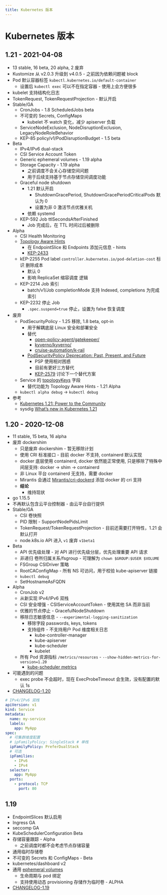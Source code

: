 ```yaml
---
title: Kubernetes 版本
---
```


# Kubernetes 版本

## 1.21 - 2021-04-08

- 13 stable, 16 beta, 20 alpha, 2 废弃
- Kustomize 从 v2.0.3 升级到 v4.0.5 - 之前因为依赖问题被 block
- Pod 默认容器标签 `kubectl.kubernetes.io/default-container`
  - 设置后 `kubectl exec` 可以不在指定容器 - 使用上会方便很多
- kubelet 支持结构化日志
- TokenRequest, TokenRequestProjection - 默认开启
- Stable/GA
  - CronJobs - 1.8 ScheduledJobs beta
  - 不可变的 Secrets, ConfigMaps
    - kubelet 不 watch 变化，减少 apiserver 负载
  - ServiceNodeExclusion, NodeDisruptionExclusion, LegacyNodeRoleBehavior
  - KEP-85 policy/v1/PodDisruptionBudget - 1.5 beta
- Beta
  - IPv4/IPv6 dual-stack
  - CSI Service Account Token
  - Generic ephemeral volumes - 1.19 alpha
  - Storage Capacity - 1.19 alpha
    - 之前调度不会关心存储空间问题
    - 用于后续支持基于节点存储空间调度功能
  - Graceful node shutdown
    - 1.21 默认开启
      - ShutdownGracePeriod, ShutdownGracePeriodCriticalPods 默认为 0
      - 设置为非 0 激活节点优雅关机
    - 依赖 systemd
  - KEP-592 Job ttlSecondsAfterFinished
    - Job 完成后，在 TTL 时间过后被删除
- Alpha
  - CSI Health Monitoring
  - [Topology Aware Hints](https://kubernetes.io/docs/concepts/services-networking/topology-aware-hints/)
    - 在 EndpointSlice 和 Endpoints 添加元信息 - hints
    - [KEP-2433](https://github.com/kubernetes/enhancements/blob/master/keps/sig-network/2433-topology-aware-hints/README.md)
  - kEP-2255 Pod label `controller.kubernetes.io/pod-deletion-cost` 标识 删除成本
    - 默认 0
    - 影响 ReplicaSet 缩容调度 逻辑
  - KEP-2214 Job 索引
    - batch/v1/Job completionMode 支持 Indexed, completions 为完成索引
  - KEP-2232 停止 Job
    - `.spec.suspend=true` 停止，设置为 false 恢复调度
- 废弃
  - PodSecurityPolicy - 1.25 移除, 1.8 beta, opt-in
    - 用于解耦底层 Linux 安全和部署安全
    - 替代
      - [open-policy-agent/gatekeeper/](https://github.com/open-policy-agent/gatekeeper/)
      - [kyverno/kyverno/](https://github.com/kyverno/kyverno)
      - [cruise-automation/k-rail](https://github.com/cruise-automation/k-rail)
    - [PodSecurityPolicy Deprecation: Past, Present, and Future](https://kubernetes.io/blog/2021/04/06/podsecuritypolicy-deprecation-past-present-and-future/)
      - PSP 使用相对困惑
      - 目前有更好三方替代
      - [KEP-2579](https://github.com/kubernetes/enhancements/issues/2579) 讨论下一个替代方案
  - Service 的 [topologyKeys](https://kubernetes.io/docs/concepts/services-networking/service-topology/) 字段
    - 替代功能为 Topology Aware Hints - 1.21 Alpha
  - `kubectl alpha debug` -> `kubectl debug`
- 参考
  - [Kubernetes 1.21: Power to the Community](https://kubernetes.io/blog/2021/04/08/kubernetes-1-21-release-announcement/)
  - sysdig [What’s new in Kubernetes 1.21](https://sysdig.com/blog/whats-new-kubernetes-1-21/)

## 1.20 - 2020-12-08

- 11 stable, 15 beta, 16 alpha
- 废弃 dockershim
  - 只是废弃 dockershim - 暂无移除计划
  - 使用 CRI 标准接口 - 目前 docker 不支持, containerd 默认实现
  - docker 底层使用 containerd, docker 依然能正常使用, 只是移除了特殊中间层支持: docker -> shim -> containerd
  - 非 Linux 平台 containerd 无支持，需要 docker
  - Mirantis 会通过 [Mirantis/cri-dockerd](https://github.com/Mirantis/cri-dockerd) 添加 docker 的 cri 支持
  - **结论**
    - 维持现状
- go 1.15.5
- 不再默认包含云平台控制器 - 由云平台自行提供
- Stable/GA
  - CSI 卷快照
  - PID 限制 - SupportNodePidsLimit
  - TokenRequest/TokenRequestProjection - 目前还需要打开特性，1.21 会默认打开
  - node.k8s.io API 进入 `v1` 废弃 `v1beta1`
- Beta
  - API 优先级处理 - 对 API 进行优先级分层，优先处理重要 API 请求
  - 非递归 卷所归属关系/fsgroup - 可理解为 `chown $GROUP:$USER $VOLUME`
  - FSGroup CSIDriver 策略
  - RootCAConfigMap - 所有 NS 可访问，用于校验 kube-apiserver 链接
  - `kubectl debug`
  - SetHostnameAsFQDN
- Alpha
  - CronJob v2
  - 从新实现 IPv4/IPv6 双栈
  - CSI 安全增强 - CSIServiceAccountToken - 使用其他 SA 而非当前
  - 优雅的节点停止 - GracefulNodeShutdown
  - 移除日志敏感信息 - `--experimental-logging-sanitization`
    - 移除字段 passwords, keys, tokens
    - 支持组件 - 不支持用户 Pod 维度相关日志
      - kube-controller-manager
      - kube-apiserver
      - kube-scheduler
      - kubelet
  - 所有 Pod 资源指标 `/metrics/resources` - `--show-hidden-metrics-for-version=1.20`
    - [kube-scheduler metrics](https://kubernetes.io/docs/concepts/cluster-administration/system-metrics/#kube-scheduler-metrics)
- 可能遇到的问题
  - exec probe 不会超时，现在 ExecProbeTimeout 会生效，没有配置的默认 1s
- [CHANGELOG-1.20](https://github.com/kubernetes/kubernetes/blob/master/CHANGELOG/CHANGELOG-1.20.md)

```yaml
# IPv4/IPv6 双栈
apiVersion: v1
kind: Service
metadata:
  name: my-service
  labels:
    app: MyApp
spec:
  # 可集群维度配置
  # ipFamilyPolicy: SingleStack # 单栈
  ipFamilyPolicy: PreferDualStack
  # 可选
  ipFamilies:
    - IPv6
    - IPv4
  selector:
    app: MyApp
  ports:
    - protocol: TCP
      port: 80
```

## 1.19

- EndpointSlices 默认启用
- Ingress GA
- seccomp GA
- KubeSchedulerConfiguration Beta
- 存储容量跟踪 - Alpha
  - 之前调度时都不会考虑节点存储容量
- 通用临时存储卷
- 不可变的 Secrets 和 ConfigMaps - Beta
- kubernetes/dashboard v2
- 通用 [ephemeral volumes](https://kubernetes.io/docs/concepts/storage/ephemeral-volumes/)
  - 生命周期与 pod 绑定
  - 支持使用动态 provisioning 存储作为临时卷 - ALPHA
- [CHANGELOG-1.19](https://github.com/kubernetes/kubernetes/blob/master/CHANGELOG/CHANGELOG-1.19.md)

